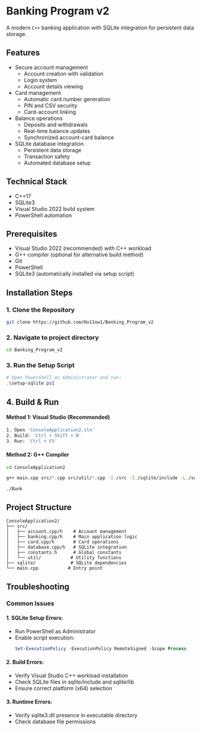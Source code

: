 # Banking Program v2

A modern `C++` banking application with SQLite integration for persistent data storage.

## Features

- Secure account management
  - Account creation with validation
  - Login system
  - Account details viewing
- Card management
  - Automatic card number generation
  - PIN and CSV security
  - Card-account linking
- Balance operations
  - Deposits and withdrawals
  - Real-time balance updates
  - Synchronized account-card balance
- SQLite database integration
  - Persistent data storage
  - Transaction safety
  - Automated database setup

## Technical Stack

- C++17
- SQLite3
- Visual Studio 2022 build system
- PowerShell automation

## Prerequisites

- Visual Studio 2022 (recommended) with C++ workload
- G++ compiler (optional for alternative build method)
- Git
- PowerShell
- SQLite3 (automatically installed via setup script)

## Installation Steps

### 1. Clone the Repository
```bash
git clone https://github.com/Ho11ow1/Banking_Program_v2
```

### 2. Navigate to project directory
```bash
cd Banking_Program_v2
```

### 3. Run the Setup Script
```powershell
# Open PowerShell as Administrator and run:
.\setup-sqlite.ps1
```

## 4. Build & Run

#### Method 1: Visual Studio (Recommended)
```bash
1. Open 'ConsoleApplication2.sln'
2. Build: 'Ctrl + Shift + B'
3. Run: 'Ctrl + F5'
```

#### Method 2: G++ Compiler
```bash
cd ConsoleApplication2
```
```bash
g++ main.cpp src/*.cpp src/util/*.cpp -I./src -I./sqlite/include -L./sqlite/lib -lsqlite3 -o Bank
```
```
./Bank
```

## Project Structure

```
ConsoleApplication2/
├── src/
│   ├── account.cpp/h    # Account management
│   ├── banking.cpp/h    # Main application logic
│   ├── card.cpp/h       # Card operations
│   ├── database.cpp/h   # SQLite integration
│   ├── constants.h      # Global constants
│   └── util/           # Utility functions
├── sqlite/             # SQLite dependencies
└── main.cpp           # Entry point
```

## Troubleshooting

### Common Issues
#### 1. SQLite Setup Errors:
   - Run PowerShell as Administrator
   - Enable script execution:
     ```powershell
     Set-ExecutionPolicy -ExecutionPolicy RemoteSigned -Scope Process
     ```

#### 2. Build Errors:
   - Verify Visual Studio C++ workload installation
   - Check SQLite files in sqlite/include and sqlite/lib
   - Ensure correct platform (x64) selection

#### 3. Runtime Errors:
   - Verify sqlite3.dll presence in executable directory
   - Check database file permissions

